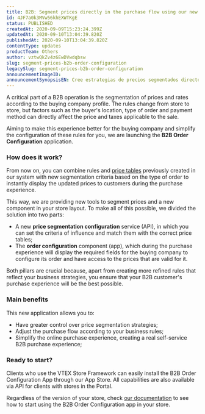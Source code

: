 ```yaml
---
title: B2B: Segment prices directly in the purchase flow using our new Order Configuration app.
id: 4JF7a0k3MVw56khEXWTKgE
status: PUBLISHED
createdAt: 2020-09-09T15:23:24.399Z
updatedAt: 2020-09-10T13:04:39.820Z
publishedAt: 2020-09-10T13:04:39.820Z
contentType: updates
productTeam: Others
author: vztwQkZv4z6EwDVwdqbsw
slug: segment-prices-b2b-order-configuration
legacySlug: segment-prices-b2b-order-configuration
announcementImageID: 
announcementSynopsisEN: Cree estrategias de precios segmentados directo en la experiencia de compra con Configuración de Pedidos para B2B.
---
```


A critical part of a B2B operation is the segmentation of prices and rates according to the buying company profile. The rules change from store to store, but factors such as the buyer's location, type of order and payment method can directly affect the price and taxes applicable to the sale.

Aiming to make this experience better for the buying company and simplify the configuration of these rules for you, we are launching the __B2B Order Configuration__ application.

### How does it work?
From now on, you can combine rules and [price tables](https://help.vtex.com/en/tutorial/creating-price-tables--58YmY2Iwggyw4WeSCGg24S "Creating Price Tables") previously created in our system with new segmentation criteria based on the type of order to instantly display the updated prices to customers during the purchase experience.

This way, we are providing new tools to segment prices and a new component in your store layout. To make all of this possible, we divided the solution into two parts: 

- A new __price segmentation configuration__ service (API), in which you can set the criteria of influence and match them with the correct price tables;  
- The __order configuration__ component (app), which during the purchase experience will display the required fields for the buying company to configure its order and have access to the prices that are valid for it.

Both pillars are crucial because, apart from creating more refined rules that reflect your business strategies, you ensure that your B2B customer's purchase experience will be the best possible.

### Main benefits
This new application allows you to:

- Have greater control over price segmentation strategies;
- Adjust the purchase flow according to your business rules;
- Simplify the online purchase experience, creating a real self-service B2B purchase experience;

### Ready to start?
Clients who use the VTEX Store Framework can easily install the B2B Order Configuration App through our App Store. All capabilities are also available via API for clients with stores in the Portal.

Regardless of the version of your store, check [our documentation](https://help.vtex.com/en/tutorial/what-is-order-configuration--2t6UQoFrFSSGW8CGEbA0r5 "What is Order Configuration") to see how to start using the B2B Order Configuration app in your store.

